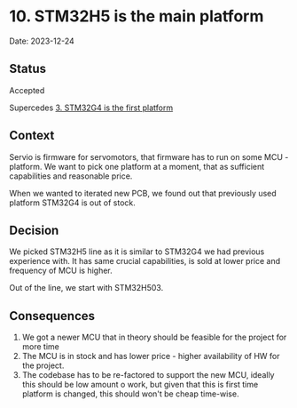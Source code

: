 # 10. STM32H5 is the main platform

Date: 2023-12-24

## Status

Accepted

Supercedes [3. STM32G4 is the first platform](0003-stm32g4-is-the-first-platform.md)

## Context

Servio is firmware for servomotors, that firmware has to run on some MCU - platform.
We want to pick one platform at a moment, that as sufficient capabilities and reasonable price.

When we wanted to iterated new PCB, we found out that previously used platform STM32G4 is out of stock.

## Decision

We picked STM32H5 line as it is similar to STM32G4 we had previous experience with. It has same crucial capabilities, is sold at lower price and frequency of MCU is higher.

Out of the line, we start with STM32H503.

## Consequences

1) We got a newer MCU that in theory should be feasible for the project for more time
2) The MCU is in stock and has lower price - higher availability of HW for the project.
3) The codebase has to be re-factored to support the new MCU, ideally this should be low amount o work, but given that this is first time platform is changed, this should won't be cheap time-wise.
